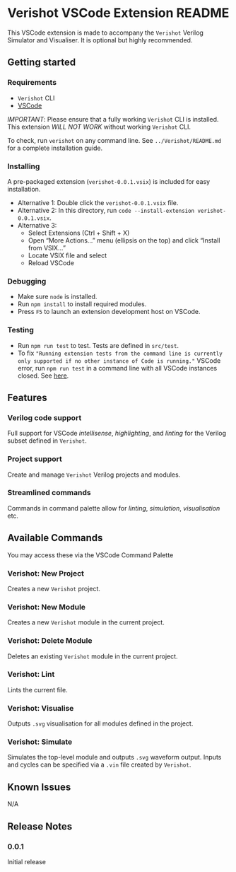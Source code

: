 # Verishot VSCode Extension README

This VSCode extension is made to accompany the `Verishot` Verilog Simulator and Visualiser. It is optional but highly recommended.

## Getting started

### Requirements
* `Verishot` CLI
* [VSCode](https://code.visualstudio.com/download)

*IMPORTANT*: Please ensure that a fully working `Verishot` CLI is installed. This extension *WILL NOT WORK* without working `Verishot` CLI.

To check, run `verishot` on any command line. 
See `../Verishot/README.md` for a complete installation guide.

### Installing
A pre-packaged extension (`verishot-0.0.1.vsix`) is included for easy installation.
* Alternative 1: Double click the `verishot-0.0.1.vsix` file.
* Alternative 2: In this directory, run `code --install-extension verishot-0.0.1.vsix`.
* Alternative 3: 
    * Select Extensions (Ctrl + Shift + X)
    * Open “More Actions...” menu (ellipsis on the top) and click “Install from VSIX…”
    * Locate VSIX file and select
    * Reload VSCode
### Debugging
* Make sure `node` is installed.
* Run `npm install` to install required modules.
* Press `F5` to launch an extension development host on VSCode.

### Testing
* Run `npm run test` to test. Tests are defined in `src/test`.
* To fix `"Running extension tests from the command line is currently only supported if no other instance of Code is running."` VSCode error, run `npm run test` in a command line with all VSCode instances closed. See [here](https://code.visualstudio.com/api/working-with-extensions/testing-extension).

## Features

### Verilog code support
Full support for VSCode *intellisense*, *highlighting*, and *linting* for the Verilog subset defined in `Verishot`.

### Project support
Create and manage `Verishot` Verilog projects and modules.

### Streamlined commands
Commands in command palette allow for *linting*, *simulation*, *visualisation* etc.

## Available Commands
You may access these via the VSCode Command Palette 

### Verishot: New Project
Creates a new `Verishot` project.

### Verishot: New Module
Creates a new `Verishot` module in the current project.

### Verishot: Delete Module
Deletes an existing `Verishot` module in the current project.

### Verishot: Lint
Lints the current file.

### Verishot: Visualise
Outputs `.svg` visualisation for all modules defined in the project.

### Verishot: Simulate
Simulates the top-level module and outputs `.svg` waveform output. Inputs and cycles can be specified via a `.vin` file created by `Verishot`.

## Known Issues

N/A

## Release Notes

### 0.0.1

Initial release


